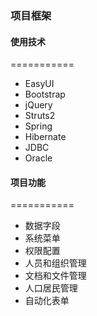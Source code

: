 ### 项目框架

#### 使用技术
===========

+ EasyUI
+ Bootstrap
+ jQuery
+ Struts2
+ Spring
+ Hibernate
+ JDBC
+ Oracle

#### 项目功能
===========

+ 数据字段
+ 系统菜单
+ 权限配置
+ 人员和组织管理
+ 文档和文件管理
+ 人口居民管理
+ 自动化表单